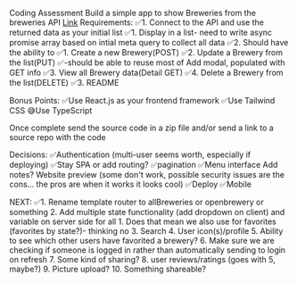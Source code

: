 Coding Assessment
Build a simple app to show Breweries from the breweries API
[Link](https://api.openbrewerydb.org/breweries)
Requirements:
    ✅1. Connect to the API and use the returned data as your initial list
        ✅1. Display in a list- need to write async promise array based on intial meta query to collect all data
    ✅2. Should have the ability to
        ✅1. Create a new Brewery(POST)
        ✅2. Update a Brewery from the list(PUT)
            ✅-should be able to reuse most of Add modal, populated with GET info
        ✅3. View all Brewery data(Detail GET)
        ✅4. Delete a Brewery from the list(DELETE)
    ✅3. README


Bonus Points:
    ✅Use React.js as your frontend framework
    ✅Use Tailwind CSS
    😅Use TypeScript

Once complete send the source code in a zip file and/or send a link to a source repo with the
code




Decisions:
    ✅Authentication (multi-user seems worth, especially if deploying)
    ✅Stay SPA or add routing?
    ✅pagination
    ✅Menu interface
    Add notes?
    Website preview (some don't work, possible security issues are the cons...  the pros are when it works it looks cool)
    ✅Deploy
    ✅Mobile

NEXT:
    ✅1. Rename template router to allBreweries or openbrewery or something
    2. Add multiple state functionality (add dropdown on client) and variable on server side for all
        1. Does that mean we also use for favorites (favorites by state?)- thinking no
    3. Search
    4. User icon(s)/profile
    5. Ability to see which other users have favorited a brewery?
    6. Make sure we are checking if someone is logged in rather than automatically sending to login on refresh
    7. Some kind of sharing?
    8. user reviews/ratings (goes with 5, maybe?)
    9. Picture upload?
    10. Something shareable?


    
